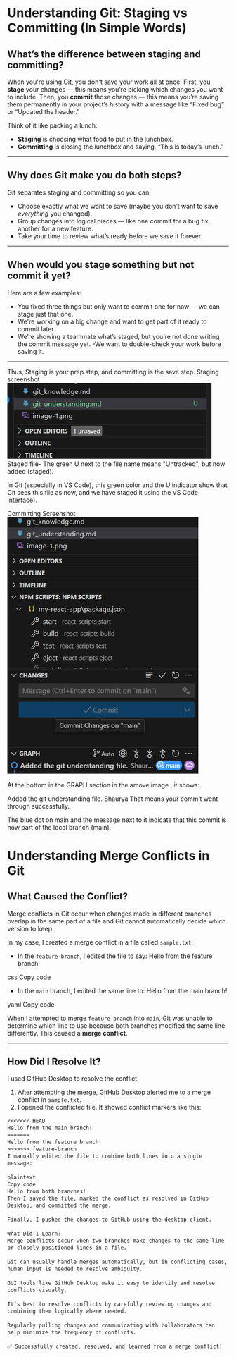 # Understanding Git: Staging vs Committing (In Simple Words)

## What’s the difference between staging and committing?

When you're using Git, you don't save your work all at once. First, you **stage** your changes — this means you’re picking which changes you want to include. Then, you **commit** those changes — this means you’re saving them permanently in your project’s history with a message like “Fixed bug” or “Updated the header.”

Think of it like packing a lunch:
- **Staging** is choosing what food to put in the lunchbox.
- **Committing** is closing the lunchbox and saying, “This is today’s lunch.”

---

## Why does Git make you do both steps?

Git separates staging and committing so you can:
- Choose exactly what we want to save (maybe you don’t want to save *everything* you changed).
- Group changes into logical pieces — like one commit for a bug fix, another for a new feature.
- Take your time to review what’s ready before we save it forever.

---

## When would you stage something but not commit it yet?

Here are a few examples:
- You fixed three things but only want to commit one for now — we can stage just that one.
- We're working on a big change and want to get part of it ready to commit later.
- We’re showing a teammate what’s staged, but you’re not done writing the commit message yet.
-We want to double-check your work before saving it.

---

Thus,  Staging is your prep step, and committing is the save step.
Staging screenshot
![alt text](image-12.png)
Staged file- The green U next to the file name means "Untracked", but now added (staged).

In Git (especially in VS Code), this green color and the U indicator show that Git sees this file as new, and we have staged it using the VS Code interface).

Committing Screenshot
![alt text](image-13.png)

At the bottom in the GRAPH section in the amove image , it shows:

Added the git understanding file. Shaurya
That means your commit went through successfully.

The blue dot on main and the message next to it indicate that this commit is now part of the local branch (main).


# Understanding Merge Conflicts in Git

## What Caused the Conflict?

Merge conflicts in Git occur when changes made in different branches overlap in the same part of a file and Git cannot automatically decide which version to keep.

In my case, I created a merge conflict in a file called `sample.txt`:

- In the `feature-branch`, I edited the file to say:
Hello from the feature branch!

css
Copy code

- In the `main` branch, I edited the same line to:
Hello from the main branch!

yaml
Copy code

When I attempted to merge `feature-branch` into `main`, Git was unable to determine which line to use because both branches modified the same line differently. This caused a **merge conflict**.

---

## How Did I Resolve It?

I used GitHub Desktop to resolve the conflict.

1. After attempting the merge, GitHub Desktop alerted me to a merge conflict in `sample.txt`.
2. I opened the conflicted file. It showed conflict markers like this:

 ```plaintext
 <<<<<<< HEAD
 Hello from the main branch!
 =======
 Hello from the feature branch!
 >>>>>>> feature-branch
I manually edited the file to combine both lines into a single message:

plaintext
Copy code
Hello from both branches!
Then I saved the file, marked the conflict as resolved in GitHub Desktop, and committed the merge.

Finally, I pushed the changes to GitHub using the desktop client.

What Did I Learn?
Merge conflicts occur when two branches make changes to the same line or closely positioned lines in a file.

Git can usually handle merges automatically, but in conflicting cases, human input is needed to resolve ambiguity.

GUI tools like GitHub Desktop make it easy to identify and resolve conflicts visually.

It’s best to resolve conflicts by carefully reviewing changes and combining them logically where needed.

Regularly pulling changes and communicating with collaborators can help minimize the frequency of conflicts.

✅ Successfully created, resolved, and learned from a merge conflict!

